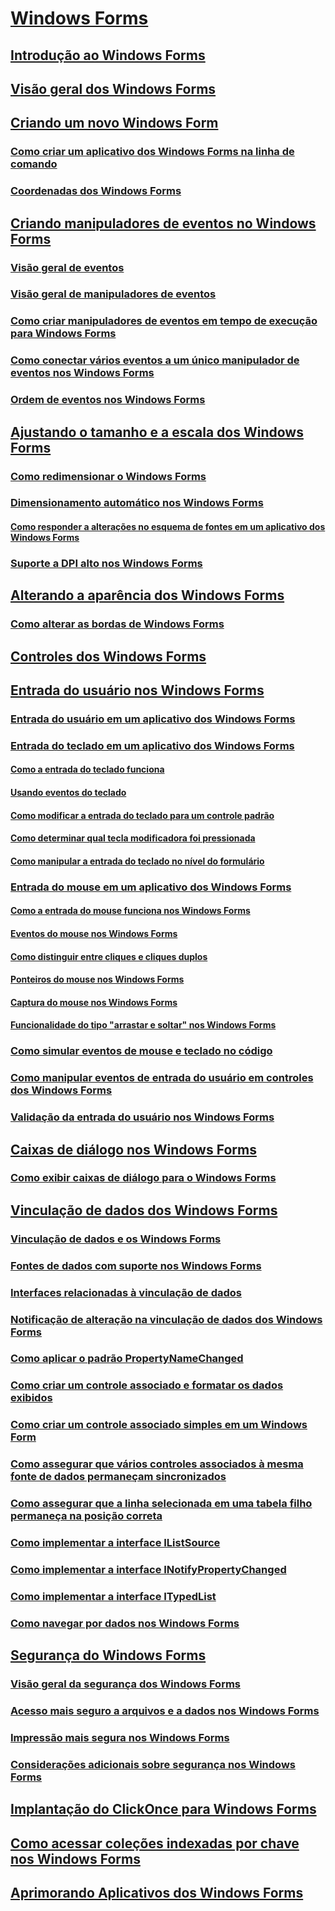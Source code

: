 # [Windows Forms](index.md)
## [Introdução ao Windows Forms](getting-started-with-windows-forms.md)
## [Visão geral dos Windows Forms](windows-forms-overview.md)
## [Criando um novo Windows Form](creating-a-new-windows-form.md)
### [Como criar um aplicativo dos Windows Forms na linha de comando](how-to-create-a-windows-forms-application-from-the-command-line.md)
### [Coordenadas dos Windows Forms](windows-forms-coordinates.md)
## [Criando manipuladores de eventos no Windows Forms](creating-event-handlers-in-windows-forms.md)
### [Visão geral de eventos](events-overview-windows-forms.md)
### [Visão geral de manipuladores de eventos](event-handlers-overview-windows-forms.md)
### [Como criar manipuladores de eventos em tempo de execução para Windows Forms](how-to-create-event-handlers-at-run-time-for-windows-forms.md)
### [Como conectar vários eventos a um único manipulador de eventos nos Windows Forms](how-to-connect-multiple-events-to-a-single-event-handler-in-windows-forms.md)
### [Ordem de eventos nos Windows Forms](order-of-events-in-windows-forms.md)
## [Ajustando o tamanho e a escala dos Windows Forms](adjusting-the-size-and-scale-of-windows-forms.md)
### [Como redimensionar o Windows Forms](how-to-resize-windows-forms.md)
### [Dimensionamento automático nos Windows Forms](automatic-scaling-in-windows-forms.md)
#### [Como responder a alterações no esquema de fontes em um aplicativo dos Windows Forms](how-to-respond-to-font-scheme-changes-in-a-windows-forms-application.md)
### [Suporte a DPI alto nos Windows Forms](high-dpi-support-in-windows-forms.md)
## [Alterando a aparência dos Windows Forms](changing-the-appearance-of-windows-forms.md)
### [Como alterar as bordas de Windows Forms](how-to-change-the-borders-of-windows-forms.md)
## [Controles dos Windows Forms](controls/)
## [Entrada do usuário nos Windows Forms](user-input-in-windows-forms.md)
### [Entrada do usuário em um aplicativo dos Windows Forms](user-input-in-a-windows-forms-application.md)
### [Entrada do teclado em um aplicativo dos Windows Forms](keyboard-input-in-a-windows-forms-application.md)
#### [Como a entrada do teclado funciona](how-keyboard-input-works.md)
#### [Usando eventos do teclado](using-keyboard-events.md)
#### [Como modificar a entrada do teclado para um controle padrão](how-to-modify-keyboard-input-to-a-standard-control.md)
#### [Como determinar qual tecla modificadora foi pressionada](how-to-determine-which-modifier-key-was-pressed.md)
#### [Como manipular a entrada do teclado no nível do formulário](how-to-handle-keyboard-input-at-the-form-level.md)
### [Entrada do mouse em um aplicativo dos Windows Forms](mouse-input-in-a-windows-forms-application.md)
#### [Como a entrada do mouse funciona nos Windows Forms](how-mouse-input-works-in-windows-forms.md)
#### [Eventos do mouse nos Windows Forms](mouse-events-in-windows-forms.md)
#### [Como distinguir entre cliques e cliques duplos](how-to-distinguish-between-clicks-and-double-clicks.md)
#### [Ponteiros do mouse nos Windows Forms](mouse-pointers-in-windows-forms.md)
#### [Captura do mouse nos Windows Forms](mouse-capture-in-windows-forms.md)
#### [Funcionalidade do tipo "arrastar e soltar" nos Windows Forms](drag-and-drop-functionality-in-windows-forms.md)
### [Como simular eventos de mouse e teclado no código](how-to-simulate-mouse-and-keyboard-events-in-code.md)
### [Como manipular eventos de entrada do usuário em controles dos Windows Forms](how-to-handle-user-input-events-in-windows-forms-controls.md)
### [Validação da entrada do usuário nos Windows Forms](user-input-validation-in-windows-forms.md)
## [Caixas de diálogo nos Windows Forms](dialog-boxes-in-windows-forms.md)
### [Como exibir caixas de diálogo para o Windows Forms](how-to-display-dialog-boxes-for-windows-forms.md)
## [Vinculação de dados dos Windows Forms](windows-forms-data-binding.md)
### [Vinculação de dados e os Windows Forms](data-binding-and-windows-forms.md)
### [Fontes de dados com suporte nos Windows Forms](data-sources-supported-by-windows-forms.md)
### [Interfaces relacionadas à vinculação de dados](interfaces-related-to-data-binding.md)
### [Notificação de alteração na vinculação de dados dos Windows Forms](change-notification-in-windows-forms-data-binding.md)
### [Como aplicar o padrão PropertyNameChanged](how-to-apply-the-propertynamechanged-pattern.md)
### [Como criar um controle associado e formatar os dados exibidos](how-to-create-a-bound-control-and-format-the-displayed-data.md)
### [Como criar um controle associado simples em um Windows Form](how-to-create-a-simple-bound-control-on-a-windows-form.md)
### [Como assegurar que vários controles associados à mesma fonte de dados permaneçam sincronizados](multiple-controls-bound-to-data-source-synchronized.md)
### [Como assegurar que a linha selecionada em uma tabela filho permaneça na posição correta](ensure-the-selected-row-in-a-child-table-correct.md)
### [Como implementar a interface IListSource](how-to-implement-the-ilistsource-interface.md)
### [Como implementar a interface INotifyPropertyChanged](how-to-implement-the-inotifypropertychanged-interface.md)
### [Como implementar a interface ITypedList](how-to-implement-the-itypedlist-interface.md)
### [Como navegar por dados nos Windows Forms](how-to-navigate-data-in-windows-forms.md)
## [Segurança do Windows Forms](windows-forms-security.md)
### [Visão geral da segurança dos Windows Forms](security-in-windows-forms-overview.md)
### [Acesso mais seguro a arquivos e a dados nos Windows Forms](more-secure-file-and-data-access-in-windows-forms.md)
### [Impressão mais segura nos Windows Forms](more-secure-printing-in-windows-forms.md)
### [Considerações adicionais sobre segurança nos Windows Forms](additional-security-considerations-in-windows-forms.md)
## [Implantação do ClickOnce para Windows Forms](clickonce-deployment-for-windows-forms.md)
## [Como acessar coleções indexadas por chave nos Windows Forms](how-to-access-keyed-collections-in-windows-forms.md)
## [Aprimorando Aplicativos dos Windows Forms](advanced/)
